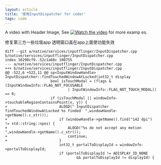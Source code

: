 ```yaml
---
layout: article
title: '使用InputDispatcher for coder'
tags: code
---
```


A video with Header Image, See [![Watch the video](http://i0.hdslb.com/bfs/archive/db72e31115aa27779ffd0043ab76facd6ae5c2de.jpg)](https://www.bilibili.com/video/BV1Av411J7ad)  for more examp  es.



修复第三方一些垃圾app 透明窗口盖在app上面使功能失效

```terminal
diff --git a/native/services/inputflinger/InputDispatcher.cpp b/native/services/inputflinger/InputDispatcher.cpp
index 10290cf9..52c1a68c 100755
--- a/native/services/inputflinger/InputDispatcher.cpp
+++ b/native/services/inputflinger/InputDispatcher.cpp
@@ -522,6 +522,11 @@ sp<InputWindowHandle> InputDispatcher::findTouchedWindowAtLocked(int32_t display
                     bool isTouchModal = (flags & (InputWindowInfo::FLAG_NOT_FOCUSABLE
                             | InputWindowInfo::FLAG_NOT_TOUCH_MODAL)) == 0;
                     if (isTouchModal || windowInfo->touchableRegionContainsPoint(x, y)) {
+                        ALOGD(" InputDispatcher findTouchedWindowAtLocked %s finded  ",windowHandle->getName().c_str());
+                        if (windowHandle->getName().find("142 dpi") != std::string::npos) {
+                            ALOGD("%s do not accept any motion ",windowHandle->getName().c_str());
+                            continue;
+                        }
                         int32_t portalToDisplayId = windowInfo->portalToDisplayId;
                         if (portalToDisplayId != ADISPLAY_ID_NONE
                                 && portalToDisplayId != displayId) {
```





